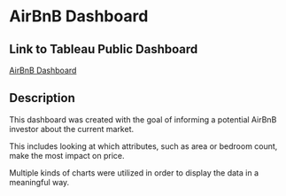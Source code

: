 # AirBnB Dashboard
## Link to Tableau Public Dashboard
[AirBnB Dashboard](https://public.tableau.com/app/profile/mary.grace.doviak/viz/AirBnBProject_16841784689680/AirBnBDashboard)
## Description 
This dashboard was created with the goal of informing a potential AirBnB investor about the current market.

This includes looking at which attributes, such as area or bedroom count, make the most impact on price. 

Multiple kinds of charts were utilized in order to display the data in a meaningful way. 
